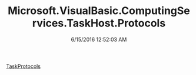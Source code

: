 ﻿---
title: Microsoft.VisualBasic.ComputingServices.TaskHost.Protocols
date: 6/15/2016 12:52:03 AM
---

[TaskProtocols](T-Microsoft.VisualBasic.ComputingServices.TaskHost.Protocols.TaskProtocols.html)
